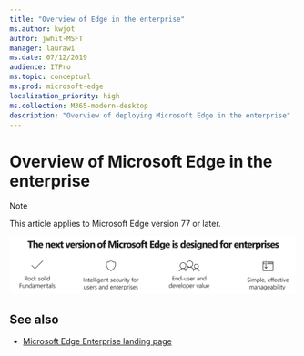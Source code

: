 ```yaml
---
title: "Overview of Edge in the enterprise"
ms.author: kwjot
author: jwhit-MSFT
manager: laurawi
ms.date: 07/12/2019
audience: ITPro
ms.topic: conceptual
ms.prod: microsoft-edge
localization_priority: high
ms.collection: M365-modern-desktop
description: "Overview of deploying Microsoft Edge in the enterprise"
---
```


# Overview of Microsoft Edge in the enterprise
  
> [!NOTE]
> This article applies to Microsoft Edge version 77 or later.

![Overview Graphic](./media/overview/overview-image.PNG)

## See also

- [Microsoft Edge Enterprise landing page](https://aka.ms/EdgeEnterprise)
